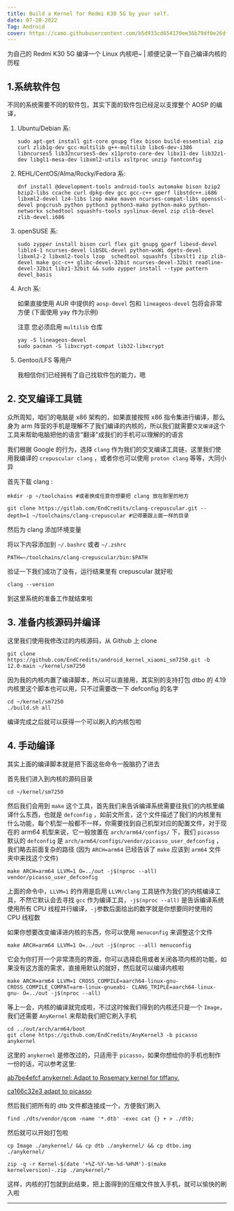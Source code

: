 ```yaml
---
title: Build a Kernel for Redmi K30 5G by your self.
date: 07-20-2022
Tag: Android
cover: https://camo.githubusercontent.com/b5d933cd654170ee36b79df0e26df2bc772efa7c36bd2644f8a1cd7744061f69/68747470733a2f2f66646e322e67736d6172656e612e636f6d2f76762f706963732f7869616f6d692f7869616f6d692d7265646d692d6b33302d35672d322e6a7067
---
```


为自己的 Redmi K30 5G 编译一个 Linux 内核吧~ | 顺便记录一下自己编译内核的历程

<!-- More -->

## 1.系统软件包

不同的系统需要不同的软件包，其实下面的软件包已经足以支撑整个 AOSP 的编译，

1. Ubuntu/Debian 系:

    ```
    sudo apt-get install git-core gnupg flex bison build-essential zip curl zlib1g-dev gcc-multilib g++-multilib libc6-dev-i386 libncurses5 lib32ncurses5-dev x11proto-core-dev libx11-dev lib32z1-dev libgl1-mesa-dev libxml2-utils xsltproc unzip fontconfig
    ```

2. REHL/CentOS/Alma/Rocky/Fedora 系:

    ```
    dnf install @development-tools android-tools automake bison bzip2 bzip2-libs ccache curl dpkg-dev gcc gcc-c++ gperf libstdc++.i686 libxml2-devel lz4-libs lzop make maven ncurses-compat-libs openssl-devel pngcrush python python3 python3-mako python-mako python-networkx schedtool squashfs-tools syslinux-devel zip zlib-devel zlib-devel.i686 
    ```

3. openSUSE 系:

    ```
    sudo zypper install bison curl flex git gnupg gperf libesd-devel liblz4-1 ncurses-devel libSDL-devel python-wxWi dgets-devel libxml2-2 libxml2-tools lzop  schedtool squashfs libxslt1 zip zlib-devel make gcc-c++ glibc-devel-32bit ncurses-devel-32bit readline-devel-32bit libz1-32bit && sudo zypper install --type pattern devel_basis
    ```

4. Arch 系:

    如果直接使用 AUR 中提供的 ```aosp-devel``` 包和 ```lineageos-devel``` 包将会非常方便 (下面使用 yay 作为示例)

    注意 您必须启用 ```multilib``` 仓库

    ```
    yay -S lineageos-devel
    sudo pacman -S libxcrypt-compat lib32-libxcrypt
    ```

5. Gentoo/LFS 等用户
    
    我相信你们已经拥有了自己找软件包的能力，嗯

## 2. 交叉编译工具链

众所周知，咱们的电脑是 x86 架构的，如果直接按照 x86 指令集进行编译，那么身为 arm 阵营的手机是理解不了我们编译的内核的，所以我们就需要```交叉编译```这个工具来帮助电脑把他的语言"翻译"成我们的手机可以理解的的语言

我们根据 Google 的行为，选择 ```clang``` 作为我们的交叉编译工具链，这里我们使用我编译的 ```crepuscular clang``` ，或者你也可以使用 ```proton clang``` 等等，大同小异

首先下载 clang :

```
mkdir -p ~/toolchains #或者换成任意你想要把 clang 放在那里的地方

git clone https://gitlab.com/EndCredits/clang-crepuscular.git --depth=1 ~/toolchains/clang-crepuscular #记得要跟上面一样的目录
```

然后为 clang 添加环境变量

将以下内容添加到 ```~/.bashrc``` 或者 ```~/.zshrc```

```
PATH=~/toolchains/clang-crepuscular/bin:$PATH
```

验证一下我们成功了没有，运行结果里有 crepuscular 就好啦

```
clang --version
```

到这里系统的准备工作就结束啦


## 3. 准备内核源码并编译

这里我们使用我修改过的内核源码，从 Github 上 clone

```
git clone https://github.com/EndCredits/android_kernel_xiaomi_sm7250.git -b 12.0-main ~/kernel/sm7250
```

因为我的内核内置了编译脚本，所以可以直接用，其实别的支持打包 dtbo 的 4.19 内核里这个脚本也可以用，只不过需要改一下 defconfig 的名字

```
cd ~/kernel/sm7250
./build.sh all
```

编译完成之后就可以获得一个可以刷入的内核包啦

## 4. 手动编译

其实上面的编译脚本就是把下面这些命令一股脑扔了进去

首先我们进入到内核的源码目录

```
cd ~/kernel/sm7250
```

然后我们会用到 ```make``` 这个工具，首先我们来告诉编译系统需要往我们的内核里编译什么东西，也就是 ```defconfig``` ，如前文所言，这个文件描述了我们的内核里有什么功能，每个机型一般都不一样，你需要找到自己机型对应的配置文件，对于现在的 arm64 机型来说，它一般放置在 ```arch/arm64/configs/``` 下，我们 ```picasso``` 默认的 ```defconfig``` 是 ```arch/arm64/configs/vendor/picasso_user_defconfig``` ，我们略去前面复杂的路径 (因为 ```ARCH=arm64``` 已经告诉了 ```make``` 应该到 ```arm64``` 文件夹中来找这个文件)

```
make ARCH=arm64 LLVM=1 O=../out -j$(nproc --all) vendor/picasso_user_defconfig
```

上面的命令中，```LLVM=1``` 的作用是启用 ```LLVM/clang``` 工具链作为我们的内核编译工具，不然它默认会去寻找 ```gcc``` 作为编译工具，```-j$(nproc --all)``` 是告诉编译系统使用所有 CPU 线程并行编译，```-j```参数后面给出的数字就是你想要同时使用的 CPU 线程数

如果你想要改变编译进内核的东西，你可以使用 ```menuconfig``` 来调整这个文件

```
make ARCH=arm64 LLVM=1 O=../out -j$(nproc --all) menuconfig
```

它会为你打开一个非常漂亮的界面，你可以选择启用或者关闭各项内核的功能，如果没有这方面的需求，直接用默认的就好，然后就可以编译内核啦

```
make ARCH=arm64 LLVM=1 CROSS_COMPILE=aarch64-linux-gnu- CROSS_COMPILE_COMPAT=arm-linux-gnueabi- CLANG_TRIPLE=aarch64-linux-gnu- O=../out -j$(nproc --all)
```

等上一会，内核的编译就完成啦，不过这时候我们得到的内核还只是一个 ```Image```，我们还需要 ```AnyKernel``` 来帮助我们把它刷入手机

```
cd ../out/arch/arm64/boot
git clone https://github.com/EndCredits/AnyKernel3 -b picasso anykernel
```

这里的 ```anykernel``` 是修改过的，只适用于 ```picasso```，如果你想给你的手机也制作一份的话，可以参考这里: 

[ab7be4efcf     anykernel: Adapt to Rosemary kernel for tiffany.](https://github.com/EndCredits/AnyKernel3/commit/ab7be4efcf3b4d11ec33728501d361f63823d393)

[ca166c32e3     adapt to picasso](https://github.com/EndCredits/AnyKernel3/commit/ca166c32e3b98990b4747c446a7252ca6d760460)

然后我们把所有的 dtb 文件都连接成一个，方便我们刷入

```
find ./dts/vendor/qcom -name '*.dtb' -exec cat {} + > ./dtb;
```

然后就可以开始打包啦

```
cp Image ./anykernel/ && cp dtb ./anykernel/ && cp dtbo.img ./anykernel/

zip -q -r Kernel-$(date '+%Z-%Y-%m-%d-%H%M')-$(make kernelversion)-.zip ./anykernel/*
```

这样，内核的打包就到此结束，把上面得到的压缩文件放入手机，就可以愉快的刷入啦

---
